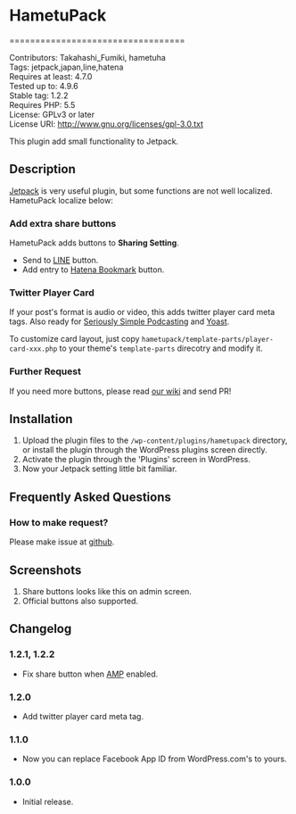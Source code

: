 # HametuPack
==================================

Contributors: Takahashi_Fumiki, hametuha  
Tags: jetpack,japan,line,hatena  
Requires at least: 4.7.0  
Tested up to: 4.9.6  
Stable tag: 1.2.2  
Requires PHP: 5.5  
License: GPLv3 or later  
License URI: http://www.gnu.org/licenses/gpl-3.0.txt

This plugin add small functionality to Jetpack.

## Description

[Jetpack](https://jetpack.me) is very useful plugin,
but some functions are not well localized.
HametuPack localize below:

### Add extra share buttons

HametuPack adds buttons to __Sharing Setting__.

* Send to [LINE](https://line.me) button.
* Add entry to [Hatena Bookmark](https://b.hatena.ne.jp) button.

### Twitter Player Card

If your post's format is audio or video, this adds twitter player card meta tags.
Also ready for [Seriously Simple Podcasting](https://www.seriouslysimplepodcasting.com) and [Yoast](https://wordpress.org/plugins/wordpress-seo/).

To customize card layout, just copy `hametupack/template-parts/player-card-xxx.php` to your theme's `template-parts` direcotry and modify it.

### Further Request

If you need more buttons, please read [our wiki](https://github.com/hametuha/hametupack/wiki) and send PR!

## Installation

1. Upload the plugin files to the `/wp-content/plugins/hametupack` directory, or install the plugin through the WordPress plugins screen directly.
1. Activate the plugin through the 'Plugins' screen in WordPress.
1. Now your Jetpack setting little bit familiar.

## Frequently Asked Questions

### How to make request?

Please make issue at [github](https://github.com/hametuha/hametupack/issues).

## Screenshots

1. Share buttons looks like this on admin screen.
2. Official buttons also supported.

## Changelog

### 1.2.1, 1.2.2

* Fix share button when [AMP](https://ja.wordpress.org/plugins/amp/) enabled.

### 1.2.0

* Add twitter player card meta tag.

### 1.1.0

* Now you can replace Facebook App ID from WordPress.com's to yours.

### 1.0.0

* Initial release. 
